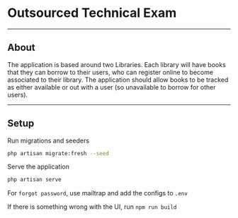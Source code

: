 # Outsourced Technical Exam
<hr>

## About

The application is based around two Libraries. Each library will have books that they can borrow to
their users, who can register online to become associated to their library. The application should
allow books to be tracked as either available or out with a user (so unavailable to borrow for
other users).
<hr>

## Setup

Run migrations and seeders
```bash
php artisan migrate:fresh --seed
```

Serve the application
```bash
php artisan serve
```

For `forgot password`, use mailtrap and add the configs to `.env`

If there is something wrong with the UI, run `npm run build`
